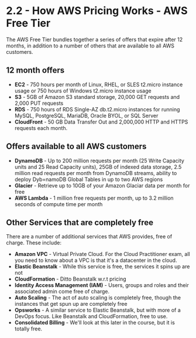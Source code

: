 # 2.2 - How AWS Pricing Works - AWS Free Tier

The AWS Free Tier bundles together a series of offers that expire after 12 months, in addition to a number of others that are available to all AWS customers.

## 12 month offers

* **EC2** - 750 hours per month of Linux, RHEL, or SLES t2.micro instance usage or 750 hours of Windows t2.micro instance usage
* **S3** - 5GB of Amazon S3 standard storage, 20,000 GET requests and 2,000 PUT requests
* **RDS** - 750 hours of RDS Single-AZ db.t2.micro instances for running MySQL, PostgreSQL, MariaDB, Oracle BYOL, or SQL Server 
* **CloudFront** - 50 GB Data Transfer Out and 2,000,000 HTTP and HTTPS requests each month.

## Offers available to all AWS customers

* **DynamoDB** - Up to 200 million requests per month (25 Write Capacity units and 25 Read Capacity units), 25GB of indexed data storage, 2.5 million read requests per month from DynamoDB streams, ability to deploy Dyb=namoDB Global Tables in up to two AWS regions
* **Glacier** - Retrieve up to 10GB of your Amazon Glaciar data per month for free
* **AWS Lambda** - 1 million free requests per month, up to 3.2 million seconds of compute time per month

## Other Services that are completely free

There are a number of additional services that AWS provides, free of charge. These include:
* **Amazon VPC** - Virtual Private Cloud. For the Cloud Practitioner exam, all you need to know about a VPC is that it's a datacenter in the cloud.
* **Elastic Beanstalk** - While this service is free, the services it spins up are not
* **CloudFormation** - Ditto Beanstalk w.r.t pricing
* **Identity Access Management (IAM)** - Users, groups and roles and their associated admin come free of charge.
* **Auto Scaling** - The act of auto scaling is completely free, though the instances that get spun up are completely free
* **Opsworks** - A similar service to Elastic Beanstalk, but with more of a DevOps focus. Like Beanstalk and CloudFormation, free to use.
* **Consolidated Billing** - We'll look at this later in the course, but it is totally free.